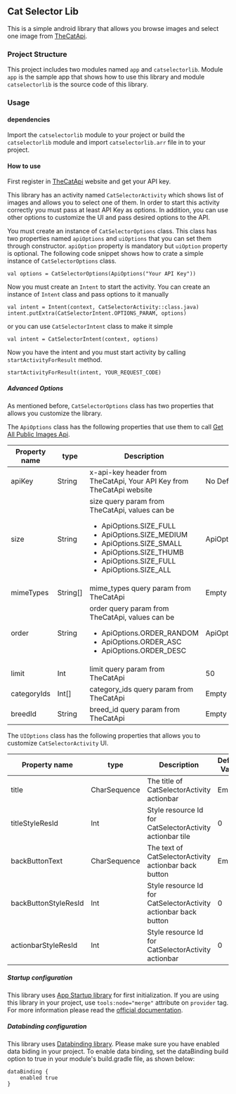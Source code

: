 ## Cat Selector Lib
This is a simple android library that allows you browse images and select one image from [TheCatApi](https://thecatapi.com/).

### Project Structure
This project includes two modules named `app` and `catselectorlib`. Module `app` is the sample app that shows how to use this library and module `catselectorlib` is the source code of this library.

### Usage
#### dependencies
Import the `catselectorlib` module to your project or build the `catselectorlib` module and import `catselectorlib.arr` file in to your project.

#### How to use
First register in [TheCatApi](https://thecatapi.com/) website and get your API key.

This library has an activity named `CatSelectorActivity` which shows list of images and allows you to select one of them. In order to start this activity correctly you must pass at least API Key as options. In addition, you can use other options to customize the UI and pass desired options to the API.

You must create an instance of `CatSelectorOptions` class. This class has two properties named `apiOptions` and `uiOptions` that you can set them through constructor. `apiOption` property is mandatory but `uiOption` property is optional.
The following code snippet shows how to crate a simple instance of `CatSelectorOptions` class.
```
val options = CatSelectorOptions(ApiOptions("Your API Key"))
```
Now you must create an `Intent` to start the activity. You can create an instance of `Intent` class and pass options to it manually
```
val intent = Intent(context, CatSelectorActivity::class.java)
intent.putExtra(CatSelectorIntent.OPTIONS_PARAM, options)
```
or you can use `CatSelectorIntent` class to make it simple
```
val intent = CatSelectorIntent(context, options)
```
Now you have the intent and you must start activity by calling `startActivityForResult` method.
```
startActivityForResult(intent, YOUR_REQUEST_CODE)
```
##### Advanced Options
As mentioned before, `CatSelectorOptions` class has two properties that allows you customize the library.

The `ApiOptions` class has the following properties that use them to call [Get All Public Images Api](https://docs.thecatapi.com/api-reference/images/images-search).

| Property name | type | Description | Default Value |
|---|---|---|---|
| apiKey | String | x-api-key header from TheCatApi, Your API Key from TheCatApi website | No Default Value |
| size  | String | size query param from TheCatApi, values can be <ul><li>ApiOptions.SIZE_FULL</li><li>ApiOptions.SIZE_MEDIUM</li><li>ApiOptions.SIZE_SMALL</li><li>ApiOptions.SIZE_THUMB</li><li>ApiOptions.SIZE_FULL</li><li>ApiOptions.SIZE_ALL</li></ul> | ApiOptions.SIZE_ALL |
| mimeTypes  | String[] | mime_types query param from TheCatApi | Empty Array |
| order  | String | order query param from TheCatApi, values can be <ul><li>ApiOptions.ORDER_RANDOM</li><li>ApiOptions.ORDER_ASC</li><li>ApiOptions.ORDER_DESC</li></ul> | ApiOptions.ORDER_RANDOM |
| limit  | Int | limit query param from TheCatApi | 50 |
| categoryIds  | Int[] | category_ids query param from TheCatApi | Empty Array |
| breedId  | String | breed_id query param from TheCatApi | Empty String |

The `UIOptions` class has the following properties that allows you to customize `CatSelectorActivity` UI.

| Property name | type | Description | Default Value |
|---|---|---|---|
| title | CharSequence | The title of CatSelectorActivity actionbar | Empty |
| titleStyleResId | Int | Style resource Id for CatSelectorActivity actionbar tile | 0 |
| backButtonText | CharSequence | The text of CatSelectorActivity actionbar back button | Empty |
| backButtonStyleResId | Int | Style resource Id for CatSelectorActivity actionbar back button | 0 |
| actionbarStyleResId | Int | Style resource Id for CatSelectorActivity actionbar | 0 |

##### Startup configuration
This library uses [App Startup library](https://developer.android.com/topic/libraries/app-startup) for first initialization. If you are using this library in your project, use `tools:node="merge"` attribute on `provider` tag. For more information please read the [official documentation](https://developer.android.com/topic/libraries/app-startup).

##### Databinding configuration
This library uses [Databinding library](https://developer.android.com/jetpack/androidx/releases/databinding). Please make sure you have enabled data biding in your project. To enable data binding, set the dataBinding build option to true in your module's build.gradle file, as shown below:
```
dataBinding {
    enabled true
}
```